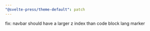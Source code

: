 ```yaml
---
"@svelte-press/theme-default": patch
---
```


fix: navbar should have a larger z index than code block lang marker
